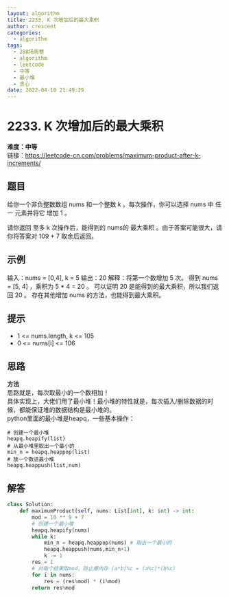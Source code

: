 ```yaml
---
layout: algorithm
title: 2233. K 次增加后的最大乘积
author: crescent
categories:
  - algorithm
tags:
  - 288场周赛
  - algorithm
  - leetcode
  - 中等
  - 最小堆
  - 贪心
date: 2022-04-10 21:49:29
---
```

# 2233. K 次增加后的最大乘积
**难度：中等**  
链接：https://leetcode-cn.com/problems/maximum-product-after-k-increments/
## 题目
给你一个非负整数数组 nums 和一个整数 k 。每次操作，你可以选择 nums 中 任一 元素并将它 增加 1 。

请你返回 至多 k 次操作后，能得到的 nums的 最大乘积 。由于答案可能很大，请你将答案对 109 + 7 取余后返回。


## 示例
输入：nums = [0,4], k = 5
输出：20
解释：将第一个数增加 5 次。
得到 nums = [5, 4] ，乘积为 5 * 4 = 20 。
可以证明 20 是能得到的最大乘积，所以我们返回 20 。
存在其他增加 nums 的方法，也能得到最大乘积。


## 提示
+ 1 <= nums.length, k <= 105
+ 0 <= nums[i] <= 106

## 思路
**方法**  
思路就是，每次取最小的一个数相加！  
具体实现上，大佬们用了最小堆！最小堆的特性就是，每次插入/删除数据的时候，都能保证堆的数据结构是最小堆的。  
python里面的最小堆是heapq，一些基本操作：
```
# 创建一个最小堆
heapq.heapify(list)
# 从最小堆里取出一个最小的
min_n = heapq.heappop(list) 
# 放一个数进最小堆
heapq.heappush(list,num)
```

## 解答
``` python
class Solution:
    def maximumProduct(self, nums: List[int], k: int) -> int:
        mod = 10 ** 9 + 7
        # 创建一个最小堆
        heapq.heapify(nums)
        while k:
            min_n = heapq.heappop(nums) # 取出一个最小的
            heapq.heappush(nums,min_n+1)
            k -= 1
        res = 1
        # 对每个结果取mod，防止爆内存 (a*b)%c = (a%c)*(b%c)
        for i in nums:
            res = (res%mod) * (i%mod)
        return res%mod
```